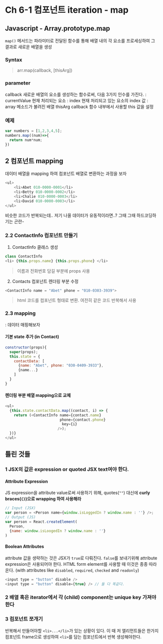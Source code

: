 # Ch 6-1 컴포넌트 iteration - map

## Javascript - Array.prototype.map
`map()` 메서드는 파라미터로 전달된 함수를 통해 배열 내의 각 요소를 프로세싱하여 그 결과로 새로운 배열을 생성

### Syntax
> arr.map(callback, [thisArg])

### parameter
callback 새로운 배열의 요소를 생성하는 함수로써, 다음 3가지 인수를 가진다.
: currentValue 현재 처리되는 요소
: index 현재 처리되고 있는 요소의 index 값
: array 메소드가 불려진 배열
thisArg callback 함수 내부에서 사용할 this 값을 설정

### 예제
```javascript
var numbers = [1,2,3,4,5];
numbers.map((num)=>{
  return num*num;
})
```


## 2 컴포넌트 mapping
데이터 배열을 mapping 하여 컴포넌트 배열로 변환하는 과정을 보자

```javascript
<ul>
    <li>Abet 010-0000-0001</li>
    <li>Betty 010-0000-0002</li>
    <li>Chalie 010-0000-0003</li>
    <li>David 010-0000-0003</li>
</ul>
```



비슷한 코드가 반복되는데.. 저기 나올 데이터가 유동적이라면..? 그때 그때 하드코딩하기는 곤란-

### 2.2 ContactInfo 컴포넌트 만들기
1. ContactInfo 클래스 생성
```javascript
class ContactInfo
<li> {this.props.name} {this.props.phone} </li>
```

> 이름과 전화번호 담길 부분에 props 사용

2. Contacts 컴포넌트 렌더링 부분 수정
```javascript
<ContactInfo name = "Abet" phone = "010-0303-3939">
```

> html 코드를 컴포넌트 형태로 변환. 여전히 같은 코드 반복해서 사용

### 2.3 mapping
: 데이터 매핑해보자

#### 기본 state 추가 (in Contact)
```javascript
constructor(props){
  super(props);
  this.state = {
    contactData: [
      {name: "Abet", phone: "030-0409-3933"},
      {name...}
    ]
  }
}
```

#### 렌더링 부분 배열 mapping으로 교체
```javascript
<ul>
  {this.state.contactData.map((contact, i) => {
    return (<ContactInfo name={contact.name}
                         phone={contact.phone}
                          key={i}
                        />);
  })}
</ul>
```

## 틀린 것들
### 1 JSX의 값은 expression or quoted JSX text여야 한다.
#### Attribute Expression
JS expression을 attribute value로써 사용하기 위해, quotes(`""`) 대신에 **curly braces(`{}`)으로 wrapping 하여 사용해라**

```javascript
// Input (JSX)
var person = <Person name={window.isLoggedIn ? window.name : ''} />;
// Output (JS)
var person = React.createElement(
  Person,
  {name: window.isLoogedIn ? window.name : ''}
)
```

#### Boolean Attributes
attribute 값을 생략하는 것은 JSX가 `true`로 다뤄진다. `false`를 보내기위해 attribute expression은 사용되어야 한다. HTML form element를 사용할 때 이것은 종종 따라온다. (with attributes like `disabled`, `required`, `checked` and `readonly`)
```javascript
<input type = "button" disable />
<input type = "button" disable={true} /> // 둘 다 똑같다.
```

### 2 배열 혹은 iterator에서 각 (child) component는 unique key 가져야한다

### 3 컴포넌트 쪼개기
반복해서 만들어야할 `<li>...</li>`가 있는 상황이 있다. 이 때 저 엘리먼트들은 한가지 컴포넌트 frame으로 생성하여 `<li>`를 담는 컴포넌트에서 반복 생성해야한다.
